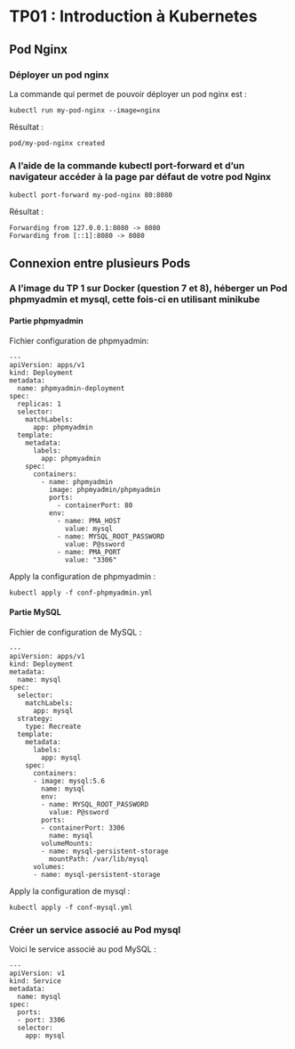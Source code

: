 
# TP01 : Introduction à Kubernetes
## Pod Nginx
### Déployer un pod nginx
La commande qui permet de pouvoir déployer un pod nginx est :
```
kubectl run my-pod-nginx --image=nginx
```
Résultat :
```
pod/my-pod-nginx created
```
### A l’aide de la commande kubectl port-forward et d’un navigateur accéder à la page par défaut de votre pod Nginx
```
kubectl port-forward my-pod-nginx 80:8080
```
Résultat :
````
Forwarding from 127.0.0.1:8080 -> 8080
Forwarding from [::1]:8080 -> 8080
````
## Connexion entre plusieurs Pods
### A l’image du TP 1 sur Docker (question 7 et 8), héberger un Pod phpmyadmin et mysql, cette fois-ci en utilisant minikube
#### Partie phpmyadmin
Fichier configuration de phpmyadmin:
```
---
apiVersion: apps/v1
kind: Deployment
metadata:
  name: phpmyadmin-deployment
spec:
  replicas: 1
  selector:
    matchLabels:
      app: phpmyadmin
  template:
    metadata:
      labels:
        app: phpmyadmin
    spec:
      containers:
        - name: phpmyadmin
          image: phpmyadmin/phpmyadmin
          ports:
            - containerPort: 80
          env:
            - name: PMA_HOST
              value: mysql
            - name: MYSQL_ROOT_PASSWORD
              value: P@ssword
            - name: PMA_PORT
              value: "3306"
```
Apply la configuration de phpmyadmin :
```
kubectl apply -f conf-phpmyadmin.yml
```
#### Partie MySQL
Fichier de configuration de MySQL :
```
---
apiVersion: apps/v1
kind: Deployment
metadata:
  name: mysql
spec:
  selector:
    matchLabels:
      app: mysql
  strategy:
    type: Recreate
  template:
    metadata:
      labels:
        app: mysql
    spec:
      containers:
      - image: mysql:5.6
        name: mysql
        env:
        - name: MYSQL_ROOT_PASSWORD
          value: P@ssword
        ports:
        - containerPort: 3306
          name: mysql
        volumeMounts:
        - name: mysql-persistent-storage
          mountPath: /var/lib/mysql
      volumes:
      - name: mysql-persistent-storage
```
Apply la configuration de mysql :
```
kubectl apply -f conf-mysql.yml
```
### Créer un service associé au Pod mysql
Voici le service associé au pod MySQL :
```
---
apiVersion: v1
kind: Service
metadata:
  name: mysql
spec:
  ports:
  - port: 3306
  selector:
    app: mysql
```